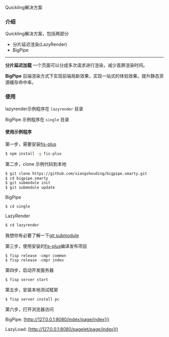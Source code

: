 Quickling解决方案

### 介绍
Quickling解决方案，包括两部分

+ 分片延迟渲染(LazyRender)
+ BigPipe

---
**分片延迟加载** 一个页面可以分成多次请求进行渲染，减少首屏渲染时间。

**BigPipe** 后端渲染方式下实现前端局新效果，实现一站式的体验效果。提升静态资源缓存命中率。

### 使用

lazyrender示例程序在 `lazyrender` 目录

BigPipe 示例程序在 `single` 目录

#### 使用示例程序

第一步，需要安装[fis-plus][0]

```bash
$ npm install -g fis-plus
```

第二步，clone 示例代码到本地

```bash
$ git clone https://github.com/xiangshouding/bigpipe.smarty.git
$ cd bigpipe.smarty
$ git submodule init
$ git submodule update
```

BigPipe
```
$ cd single
```

LazyRender

```bash
$ cd lazyrender
```

我想你有必要了解一下[git submodule](http://git-scm.com/book/en/Git-Tools-Submodules)

第三步，使用安装的[fis-plus][0]编译发布项目

```
$ fisp release -cmpr common
$ fisp release -cmpr index
```

第四步，启动开发服务器

```
$ fisp server start
```

第五步，安装本地测试框架

```
$ fisp server install pc
```

第六步，打开浏览器访问

BigPipe: [http://127.0.0.1:8080/index/page/index]()

LazyLoad: [http://127.0.0.1:8080/pagelet/page/index]()


[0]: https://github.com/xiangshouding/bigpipe.smarty.git "BigPipe.smarty"